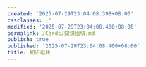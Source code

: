 ```yaml
---
created: '2025-07-29T23:04:08.398+08:00'
cssclasses: ''
modified: '2025-07-29T23:04:08.400+08:00'
permalink: /Cards/知识组块.md
publish: true
published: '2025-07-29T23:04:08.400+08:00'
title: 知识组块
---
```

